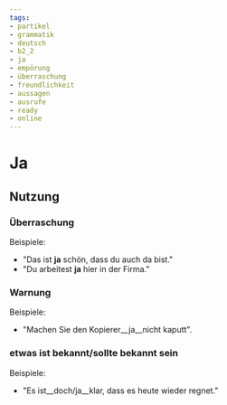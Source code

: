 ```yaml
---
tags:
- partikel
- grammatik
- deutsch
- b2_2
- ja
- empörung
- überraschung
- freundlichkeit
- aussagen
- ausrufe
- ready
- online
---
```


# Ja

## Nutzung

### Überraschung  

Beispiele:  

- "Das ist __ja__ schön, dass du auch da bist."  
- "Du arbeitest __ja__ hier in der Firma."  

### Warnung

Beispiele:  

- "Machen Sie den Kopierer__ja__nicht kaputt".  

### etwas ist bekannt/sollte bekannt sein  

Beispiele:

- "Es ist__doch/ja__klar, dass es heute wieder regnet."  
